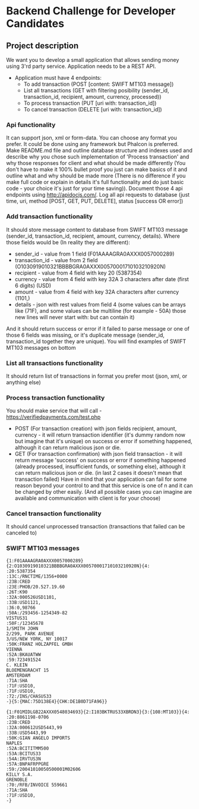 # Backend Challenge for Developer Candidates

## Project description

We want you to develop a small application that allows sending money using 3'rd party service. Application needs to be a REST API.

* Application must have 4 endpoints:
  * To add transaction (POST [content: SWIFT MT103 message])
  * List all transactions (GET with filtering posibility (sender_id, transaction_id, recipient, amount, currency, processed))
  * To process transaction (PUT [uri with: transaction_id])
  * To cancel transaction (DELETE [uri with: transaction_id])

### Api functionality

It can support json, xml or form-data. You can choose any format you prefer. It could be done using any framework but Phalcon is preferred. Make README.md file and outline database structure and indexes used and describe why you chose such implementation of 'Process transaction' and why those responses for client and what should be made differently (You don't have to make it 100% bullet proof you just can make basics of it and outline what and why should be made more (There is no difference if you make full code or explain in details it's full functionality and do just basic code - your choice it's just for your time saving)). Document those 4 api endpoints using http://apidocjs.com/. Log all api requests to database (just time, uri, method [POST, GET, PUT, DELETE], status [success OR error])

### Add transaction functionality

It should store message content to database from SWIFT MT103 message (sender_id, transaction_id, recipient, amount, currency, details). Where those fields would be (In reality they are different):
* sender_id - value from 1 field (F01AAAAGRA0AXXX0057000289)
* transaction_id - value from 2 field (O1030919010321BBBBGRA0AXXX00570001710103210920N)
* recipient - value from 4 field with key 20 (5387354)
* currency - value from 4 field with key 32A 3 characters after date (first 6 digits) (USD)
* amount - value from 4 field with key 32A characters after currency (1101,)
* details - json with rest values from field 4 (some values can be arrays like (71F), and some values can be multiline (for example - 50A) those new lines will never start with: but can contain it)

And it should return success or error if it failed to parse message or one of those 6 fields was missing, or it's duplicate message (sender_id, transaction_id together they are unique). You will find examples of SWIFT MT103 messages on bottom

### List all transactions functionality

It should return list of transactions in format you prefer most (json, xml, or anything else)

### Process transaction functionality

You should make service that will call - https://verifiedpayments.com/test.php
* POST (For transaction creation) with json fields recipient, amount, currency - it will return transaction identifier (it's dummy random now but imagine that it's unique) on success or error if something happened, although it can return malicious json or die. 
* GET (For transaction confirmation) with json field transaction - it will return message 'success' on success or error if something happened (already processed, insufficient funds, or something else), although it can return malicious json or die. (in last 2 cases it doesn't mean that transaction failed)
Have in mind that your application can fail for some reason beyond your control to and that this service is one of n and it can be changed by other easily. (And all possible cases you can imagine are available and communication with client is for your choose)

### Cancel transaction functionality

It should cancel unprocessed transaction (transactions that failed can be canceled to)

### SWIFT MT103 messages

```code
{1:F01AAAAGRA0AXXX0057000289}{2:O1030919010321BBBBGRA0AXXX00570001710103210920N}{4:
:20:5387354
:13C:/RNCTIME/1356+0000
:23B:CRED
:23E:PHOB/20.527.19.60
:26T:K90
:32A:000526USD1101,
:33B:USD1121,
:36:0,98766
:50A:/293456-1254349-82
VISTUS31
:50F:/12345678
1/SMITH JOHN
2/299, PARK AVENUE
3/US/NEW YORK, NY 10017
:50K:FRANZ HOLZAPFEL GMBH
VIENNA
:52A:BKAUATWW
:59:723491524
C. KLEIN
BLOEMENGRACHT 15
AMSTERDAM
:71A:SHA
:71F:USD10,
:71F:USD10,
:72:/INS/CHASUS33
-}{5:{MAC:75D138E4}{CHK:DE1B0D71FA96}}
```

```code
{1:F01MIDLGB22AXXX0548034693}{2:I103BKTRUS33XBRDN3}{3:{108:MT103}}{4: 
:20:8861198-0706 
:23B:CRED 
:32A:000612USD5443,99 
:33B:USD5443,99 
:50K:GIAN ANGELO IMPORTS 
NAPLES 
:52A:BCITITMM500 
:53A:BCITUS33 
:54A:IRVTUS3N 
:57A:BNPAFRPPGRE 
:59:/20041010050500001M02606 
KILLY S.A. 
GRENOBLE 
:70:/RFB/INVOICE 559661 
:71A:SHA 
:71F:USD10,
-}
```
